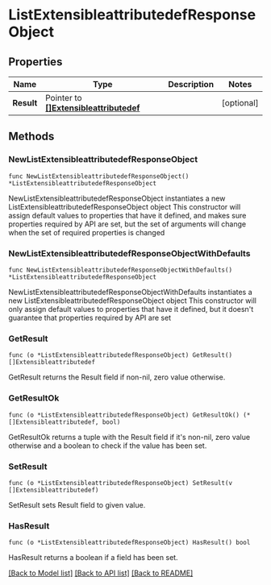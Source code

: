 # ListExtensibleattributedefResponseObject

## Properties

Name | Type | Description | Notes
------------ | ------------- | ------------- | -------------
**Result** | Pointer to [**[]Extensibleattributedef**](Extensibleattributedef.md) |  | [optional] 

## Methods

### NewListExtensibleattributedefResponseObject

`func NewListExtensibleattributedefResponseObject() *ListExtensibleattributedefResponseObject`

NewListExtensibleattributedefResponseObject instantiates a new ListExtensibleattributedefResponseObject object
This constructor will assign default values to properties that have it defined,
and makes sure properties required by API are set, but the set of arguments
will change when the set of required properties is changed

### NewListExtensibleattributedefResponseObjectWithDefaults

`func NewListExtensibleattributedefResponseObjectWithDefaults() *ListExtensibleattributedefResponseObject`

NewListExtensibleattributedefResponseObjectWithDefaults instantiates a new ListExtensibleattributedefResponseObject object
This constructor will only assign default values to properties that have it defined,
but it doesn't guarantee that properties required by API are set

### GetResult

`func (o *ListExtensibleattributedefResponseObject) GetResult() []Extensibleattributedef`

GetResult returns the Result field if non-nil, zero value otherwise.

### GetResultOk

`func (o *ListExtensibleattributedefResponseObject) GetResultOk() (*[]Extensibleattributedef, bool)`

GetResultOk returns a tuple with the Result field if it's non-nil, zero value otherwise
and a boolean to check if the value has been set.

### SetResult

`func (o *ListExtensibleattributedefResponseObject) SetResult(v []Extensibleattributedef)`

SetResult sets Result field to given value.

### HasResult

`func (o *ListExtensibleattributedefResponseObject) HasResult() bool`

HasResult returns a boolean if a field has been set.


[[Back to Model list]](../README.md#documentation-for-models) [[Back to API list]](../README.md#documentation-for-api-endpoints) [[Back to README]](../README.md)



